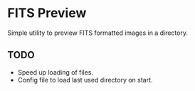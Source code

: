 FITS Preview
============

Simple utility to preview FITS formatted images in a directory.

TODO
----

- Speed up loading of files.
- Config file to load last used directory on start.
